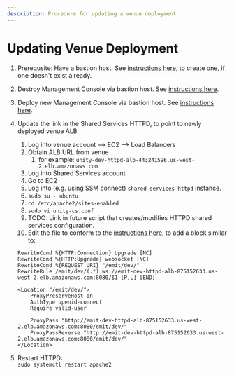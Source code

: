 ```yaml
---
description: Procedure for updating a venue deployment
---
```


# Updating Venue Deployment

1. Prerequsite:  Have a bastion host.  See [instructions here](https://unity-sds.gitbook.io/docs/developer-docs/common-services/docs/users-guide/deployment/deployment-concepts-and-infrastructure/detailed-breakdown-of-project-onboarding-steps), to create one, if one doesn't exist already.
2. Destroy Management Console via bastion host.  See [instructions here](https://unity-sds.gitbook.io/docs/developer-docs/common-services/docs/users-guide/deployment/deployment-concepts-and-infrastructure/detailed-breakdown-of-project-onboarding-steps).
3. Deploy new Management Console via bastion host.   See [instructions here](https://unity-sds.gitbook.io/docs/developer-docs/common-services/docs/users-guide/deployment/deployment-concepts-and-infrastructure/detailed-breakdown-of-project-onboarding-steps).
4.  Update the link in the Shared Services HTTPD, to point to newly deployed venue ALB

    1. Log into venue account --> EC2 --> Load Balancers
    2. Obtain ALB URL from venue
       1. for example: `unity-dev-httpd-alb-443241596.us-west-2.elb.amazonaws.com`
    3. Log into Shared Services account
    4. Go to EC2
    5. Log into (e.g. using SSM connect) `shared-services-httpd` instance.
    6. `sudo su - ubuntu`
    7. `cd /etc/apache2/sites-enabled`
    8. `sudo vi unity-cs.conf`
    9. TODO: Link in future script that creates/modifies HTTPD shared services configuration.
    10. Edit the file to conform to the [instructions here](https://unity-sds.gitbook.io/docs/developer-docs/common-services/docs/developers-guide/httpd-server-deployment/shared-services-httpd-site-configurations), to add a block similar to:

    ```
    RewriteCond %{HTTP:Connection} Upgrade [NC]
    RewriteCond %{HTTP:Upgrade} websocket [NC]
    RewriteCond %{REQUEST_URI} "/emit/dev/"
    RewriteRule /emit/dev/(.*) ws://emit-dev-httpd-alb-875152633.us-west-2.elb.amazonaws.com:8080/$1 [P,L] [END]

    <Location "/emit/dev/">
        ProxyPreserveHost on
        AuthType openid-connect
        Require valid-user
        
        ProxyPass "http://emit-dev-httpd-alb-875152633.us-west-2.elb.amazonaws.com:8080/emit/dev/"
        ProxyPassReverse "http://emit-dev-httpd-alb-875152633.us-west-2.elb.amazonaws.com:8080/emit/dev/"
    </Location>
    ```


5. Restart HTTPD:\
   `sudo systemctl restart apache2`
